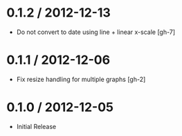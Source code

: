 
0.1.2 / 2012-12-13
==================

  * Do not convert to date using line + linear x-scale [gh-7]

0.1.1 / 2012-12-06
==================

  * Fix resize handling for multiple graphs [gh-2]

0.1.0 / 2012-12-05
==================

  * Initial Release
